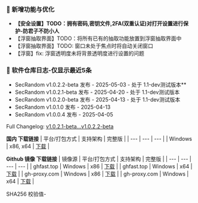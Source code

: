 ### 🚀 新增功能与优化
  - **【安全设置】TODO：拥有密码,密钥文件,2FA(双重认证)对打开设置进行保护-防君子不防小人**
  - 【浮窗抽取界面】TODO：将所有已有的抽取功能放置到浮窗抽取界面中
  - 【浮窗抽取界面】TODO: 窗口未处于焦点时将自动关闭窗口
  - 【浮窗】fix: 浮窗透明度未将背景透明度进行设置的问题

### 🎉 软件仓库日志-仅显示最近5条
 - SecRandom v1.0.2.2-beta 发布 - 2025-05-03 - 处于 1.1-dev测试版本**
 - SecRandom v1.0.2.1-beta 发布 - 2025-04-20 - 处于 1.1-dev测试版本
 - SecRandom v1.0.2.0-beta 发布 - 2025-04-13 - 处于 1.1-dev测试版本
 - SecRandom v1.0.1.0 发布 - 2025-04-13
 - SecRandom v1.0.0.4 发布 - 2025-04-05

Full Changelog: [v1.0.2.1-beta...v1.0.2.2-beta](https://github.com/SECTL/SecRandom/compare/v1.0.2.1-beta...v1.0.2.2-beta)

**国内 下载链接**
| 平台/打包方式 | 支持架构 | 完整版 |
| --- | --- | --- |
| Windows | x86, x64 | [下载](https://www.123684.com/s/9529jv-U4Fxh) |

**Github 镜像 下载链接**
| 镜像源 | 平台/打包方式 | 支持架构 | 完整版 |
| --- | --- | --- | --- |
| ghfast.top | Windows | x86 | [下载](https://ghfast.top/https://github.com/SECTL/SecRandom/releases/download/v1.0.2.2-beta/SecRandom-Windows-x86.zip) |
| ghfast.top | Windows | x64 | [下载](https://ghfast.top/https://github.com/SECTL/SecRandom/releases/download/v1.0.2.2-beta/SecRandom-Windows-x64.zip) |
| gh-proxy.com | Windows | x86 | [下载](https://gh-proxy.com/https://github.com/SECTL/SecRandom/releases/download/v1.0.2.2-beta/SecRandom-Windows-x86.zip) |
| gh-proxy.com | Windows | x64 | [下载](https://gh-proxy.com/https://github.com/SECTL/SecRandom/releases/download/v1.0.2.2-beta/SecRandom-Windows-x64.zip) |

SHA256 校验值-